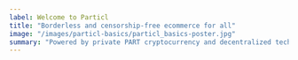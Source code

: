 ```yaml
---
label: Welcome to Particl
title: "Borderless and censorship-free ecommerce for all"
image: "/images/particl-basics/particl_basics-poster.jpg"
summary: "Powered by private PART cryptocurrency and decentralized tech to enable permision-less global trading of products and services"
---
```


<!--Powered by private PART cryptocurrency and decentralized tech to enable permision-less global trading of products and services-->

<!--Particl.page is a community-run effort to grow Particl ecosystem and offer useful user-centric tools.-->